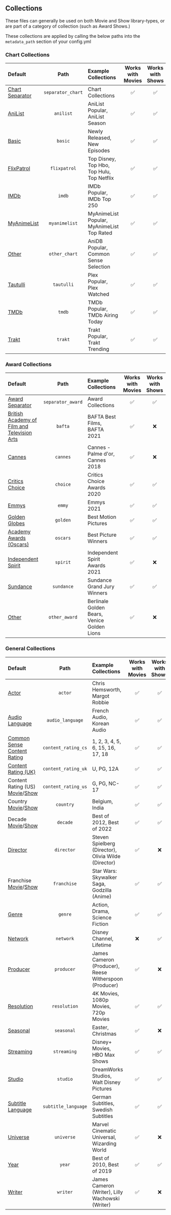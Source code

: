 ## Collections

These files can generally be used on both Movie and Show library-types, or are part of a category of collection (such as Award Shows.)

These collections are applied by calling the below paths into the `metadata_path` section of your config.yml

### Chart Collections

| Default                            |       Path        | Example Collections                        | Works with Movies | Works with Shows |
|:-----------------------------------|:-----------------:|:-------------------------------------------|:-----------------:|:----------------:|
| [Chart Separator](chart/separator) | `separator_chart` | Chart Collections                          |      &#9989;      |     &#9989;      |
| [AniList](chart/anilist)           |     `anilist`     | AniList Popular, AniList Season            |      &#9989;      |     &#9989;      |
| [Basic](chart/basic)               |      `basic`      | Newly Released, New Episodes               |      &#9989;      |     &#9989;      |
| [FlixPatrol](chart/flixpatrol)     |   `flixpatrol`    | Top Disney, Top Hbo, Top Hulu, Top Netflix |      &#9989;      |     &#9989;      |
| [IMDb](chart/imdb)                 |      `imdb`       | IMDb Popular, IMDb Top 250                 |      &#9989;      |     &#9989;      |
| [MyAnimeList](chart/myanimelist)   |   `myanimelist`   | MyAnimeList Popular, MyAnimeList Top Rated |      &#9989;      |     &#9989;      |
| [Other](chart/other)               |   `other_chart`   | AniDB Popular, Common Sense Selection      |      &#9989;      |     &#9989;      |
| [Tautulli](chart/tautulli)         |    `tautulli`     | Plex Popular, Plex Watched                 |      &#9989;      |     &#9989;      |
| [TMDb](chart/tmdb)                 |      `tmdb`       | TMDb Popular, TMDb Airing Today            |      &#9989;      |     &#9989;      |
| [Trakt](chart/trakt)               |      `trakt`      | Trakt Popular, Trakt Trending              |      &#9989;      |     &#9989;      |

### Award Collections

| Default                                                    |       Path        | Example Collections                         | Works with Movies | Works with Shows |
|:-----------------------------------------------------------|:-----------------:|:--------------------------------------------|:-----------------:|:----------------:|
| [Award Separator](award/separator)                         | `separator_award` | Award Collections                           |      &#9989;      |     &#9989;      |
| [British Academy of Film and Television Arts](award/bafta) |      `bafta`      | BAFTA Best Films, BAFTA 2021                |      &#9989;      |     &#10060;     |
| [Cannes](award/cannes)                                     |     `cannes`      | Cannes - Palme d'or, Cannes 2018            |      &#9989;      |     &#10060;     |
| [Critics Choice](award/choice)                             |     `choice`      | Critics Choice Awards 2020                  |      &#9989;      |     &#9989;      |
| [Emmys](award/emmy)                                        |      `emmy`       | Emmys 2021                                  |      &#9989;      |     &#9989;      |
| [Golden Globes](award/golden)                              |     `golden`      | Best Motion Pictures                        |      &#9989;      |     &#9989;      |
| [Academy Awards (Oscars)](award/oscars)                    |     `oscars`      | Best Picture Winners                        |      &#9989;      |     &#9989;      |
| [Independent Spirit](award/spirit)                         |     `spirit`      | Independent Spirit Awards 2021              |      &#9989;      |     &#10060;     |
| [Sundance](award/sundance)                                 |    `sundance`     | Sundance Grand Jury Winners                 |      &#9989;      |     &#9989;      |
| [Other](award/other)                                       |   `other_award`   | Berlinale Golden Bears, Venice Golden Lions |      &#9989;      |     &#10060;     |

### General Collections

| Default                                                                             |          Path          | Example Collections                                    | Works with Movies | Works with Shows |
|:------------------------------------------------------------------------------------|:----------------------:|:-------------------------------------------------------|:-----------------:|:----------------:|
| [Actor](both/actor)                                                                 |        `actor`         | Chris Hemsworth, Margot Robbie                         |      &#9989;      |     &#9989;      |
| [Audio Language](both/audio_language)                                               |    `audio_language`    | French Audio, Korean Audio                             |      &#9989;      |     &#9989;      |
| [Common Sense Content Rating](both/content_rating_cs)                               |  `content_rating_cs`   | 1, 2, 3, 4, 5, 6, 15, 16, 17, 18                       |      &#9989;      |     &#9989;      |
| [Content Rating (UK)](both/content_rating_uk)                                       |  `content_rating_uk`   | U, PG, 12A                                             |      &#9989;      |     &#9989;      |
| Content Rating (US) [Movie](movie/content_rating_us)/[Show](show/content_rating_us) |  `content_rating_us`   | G, PG, NC-17                                           |      &#9989;      |     &#9989;      |
| Country [Movie](movie/country)/[Show](show/country)                                 |       `country`        | Belgium, India                                         |      &#9989;      |     &#9989;      |
| Decade [Movie](movie/decade)/[Show](show/decade)                                    |        `decade`        | Best of 2012, Best of 2022                             |      &#9989;      |     &#9989;      |
| [Director](movie/director)                                                          |       `director`       | Steven Spielberg (Director), Olivia Wilde (Director)   |      &#9989;      |     &#10060;     |
| Franchise [Movie](movie/franchise)/[Show](show/franchise)                           |      `franchise`       | Star Wars: Skywalker Saga, Godzilla (Anime)            |      &#9989;      |     &#9989;      |
| [Genre](both/genre)                                                                 |        `genre`         | Action, Drama, Science Fiction                         |      &#9989;      |     &#9989;      |
| [Network](show/network)                                                             |       `network`        | Disney Channel, Lifetime                               |     &#10060;      |     &#9989;      |
| [Producer](movie/producer)                                                          |       `producer`       | James Cameron (Producer), Reese Witherspoon (Producer) |      &#9989;      |     &#10060;     |
| [Resolution](both/resolution)                                                       |      `resolution`      | 4K Movies, 1080p Movies, 720p Movies                   |      &#9989;      |     &#9989;      |
| [Seasonal](movie/seasonal)                                                          |       `seasonal`       | Easter, Christmas                                      |      &#9989;      |     &#10060;     |
| [Streaming](both/streaming)                                                         |      `streaming`       | Disney+ Movies, HBO Max Shows                          |      &#9989;      |     &#9989;      |
| [Studio](both/studio)                                                               |        `studio`        | DreamWorks Studios, Walt Disney Pictures               |      &#9989;      |     &#9989;      |
| [Subtitle Language](both/subtitle_language)                                         |  `subtitle_language`   | German Subtitles, Swedish Subtitles                    |      &#9989;      |     &#9989;      |
| [Universe](movie/universe)                                                          |       `universe`       | Marvel Cinematic Universal, Wizarding World            |      &#9989;      |     &#10060;     |
| [Year](both/year)                                                                   |         `year`         | Best of 2010, Best of 2019                             |      &#9989;      |     &#9989;      |
| [Writer](movie/writer)                                                              |        `writer`        | James Cameron (Writer), Lilly Wachowski (Writer)       |      &#9989;      |     &#10060;     |
